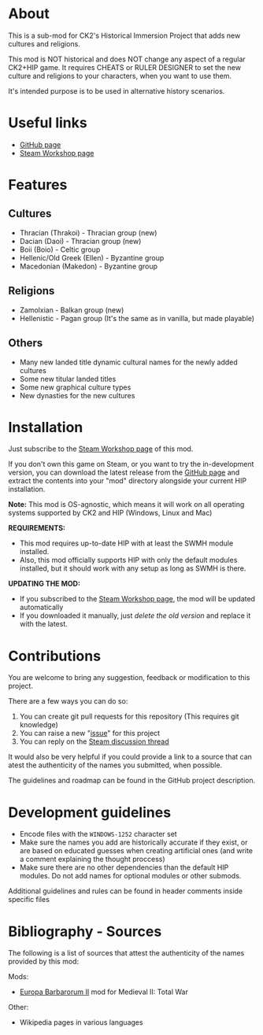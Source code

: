 # About

This is a sub-mod for CK2's Historical Immersion Project that adds new cultures and religions.

This mod is NOT historical and does NOT change any aspect of a regular CK2+HIP game.
It requires CHEATS or RULER DESIGNER to set the new culture and religions to your characters, when you want to use them.

It's intended purpose is to be used in alternative history scenarios.

# Useful links

* [GitHub page](https://github.com/hmlendea/ck2-hip-more-cultures-and-religions)
* [Steam Workshop page](http://steamcommunity.com/workshop/filedetails/discussion/1258219157)

# Features

## Cultures
* Thracian (Thrakoi) - Thracian group (new)
* Dacian (Daoi) - Thracian group (new)
* Boii (Boio) - Celtic group
* Hellenic/Old Greek (Ellen) - Byzantine group
* Macedonian (Makedon) - Byzantine group

## Religions
* Zamolxian - Balkan group (new)
* Hellenistic - Pagan group (It's the same as in vanilla, but made playable)

## Others
* Many new landed title dynamic cultural names for the newly added cultures
* Some new titular landed titles
* Some new graphical culture types
* New dynasties for the new cultures

# Installation

Just subscribe to the [Steam Workshop page](http://steamcommunity.com/workshop/filedetails/discussion/1258219157) of this mod.

If you don't own this game on Steam, or you want to try the in-development version, you can download the latest release from the [GitHub page](https://github.com/hmlendea/ck2-hip-more-cultures-and-religions/releases) and extract the contents into your "mod" directory alongside your current HIP installation.

**Note:** This mod is OS-agnostic, which means it will work on all operating systems supported by CK2 and HIP (Windows, Linux and Mac)

**REQUIREMENTS:**
* This mod requires up-to-date HIP with at least the SWMH module installed.
* Also, this mod officially supports HIP with only the default modules installed, but it should work with any setup as long as SWMH is there.

**UPDATING THE MOD:**
* If you subscribed to the [Steam Workshop page](http://steamcommunity.com/workshop/filedetails/discussion/1258219157), the mod will be updated automatically
* If you downloaded it manually, just _delete the old version_ and replace it with the latest.

# Contributions

You are welcome to bring any suggestion, feedback or modification to this project.

There are a few ways you can do so:

1. You can create git pull requests for this repository (This requires git knowledge)
2. You can raise a new "[issue](https://github.com/hmlendea/ck2-hip-more-cultures-and-religions/issues)" for this project
4. You can reply on the [Steam discussion thread](http://steamcommunity.com/workshop/filedetails/discussion/1258219157/1620600279663730361/)

It would also be very helpful if you could provide a link to a source that can atest the authenticity of the names you submitted, when possible.

The guidelines and roadmap can be found in the GitHub project description.

# Development guidelines

* Encode files with the `WINDOWS-1252` character set
* Make sure the names you add are historically accurate if they exist, or are based on educated guesses when creating artificial ones (and write a comment explaining the thought proccess)
* Make sure there are no other dependencies than the default HIP modules. Do not add names for optional modules or other submods.

Additional guidelines and rules can be found in header comments inside specific files

# Bibliography - Sources

The following is a list of sources that attest the authenticity of the names provided by this mod:

Mods:
* [Europa Barbarorum II](http://www.europabarbarorum.com/) mod for Medieval II: Total War

Other:
* Wikipedia pages in various languages
